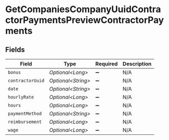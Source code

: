 # GetCompaniesCompanyUuidContractorPaymentsPreviewContractorPayments


## Fields

| Field               | Type                | Required            | Description         |
| ------------------- | ------------------- | ------------------- | ------------------- |
| `bonus`             | *Optional\<Long>*   | :heavy_minus_sign:  | N/A                 |
| `contractorUuid`    | *Optional\<String>* | :heavy_minus_sign:  | N/A                 |
| `date`              | *Optional\<String>* | :heavy_minus_sign:  | N/A                 |
| `hourlyRate`        | *Optional\<Long>*   | :heavy_minus_sign:  | N/A                 |
| `hours`             | *Optional\<Long>*   | :heavy_minus_sign:  | N/A                 |
| `paymentMethod`     | *Optional\<String>* | :heavy_minus_sign:  | N/A                 |
| `reimbursement`     | *Optional\<Long>*   | :heavy_minus_sign:  | N/A                 |
| `wage`              | *Optional\<Long>*   | :heavy_minus_sign:  | N/A                 |